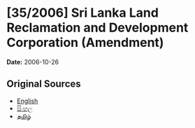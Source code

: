 # [35/2006] Sri Lanka Land Reclamation and Development Corporation (Amendment)

**Date:** 2006-10-26

## Original Sources

- [English](https://documents.gov.lk/view/acts/2006/10/35-2006_E.pdf)
- [සිංහල](https://documents.gov.lk/view/acts/2006/10/35-2006_S.pdf)
- [தமிழ்](https://documents.gov.lk/view/acts/2006/10/35-2006_T.pdf)
